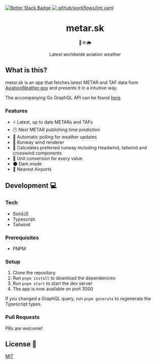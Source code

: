 [![Better Stack Badge](https://uptime.betterstack.com/status-badges/v1/monitor/11whr.svg)](https://uptime.betterstack.com/?utm_source=status_badge)
[![.github/workflows/lint.yaml](https://github.com/whytf/metar/actions/workflows/lint.yaml/badge.svg?branch=main)](https://github.com/whytf/metar/actions/workflows/lint.yaml)
<h1 align="center">metar.sk</h1>
<p align="center">🛫☀️🌦</p>
<p align="center">Latest worldwide aviation weather</p>

## What is this?

metar.sk is an app that fetches latest METAR and TAF data from [AviationWeather.gov](https://www.aviationweather.gov/adds) and presents it in a intuitive way.

The accompanying Go GraphQL API can be found [here](https://github.com/benjasper/metar.gg-backend).

### Features
* ⚡ Latest, up to date METARs and TAFs
* 🕑 Next METAR publishing time prediction
* 🔄 Automatic polling for weather updates
* 🧭 Runway wind renderer
* 💨 Calculates preferred runway including Headwind, tailwind and crosswind components
* 🔄 Unit conversion for every value
* 🌑 Dark mode
* 🛬 Nearest Airports

## Development 💻

### Tech
* SolidJS
* Typescript
* Tailwind

### Prerequisites

- PNPM

### Setup

1. Clone the repository
2. Run `pnpm install` to download the dependencies
3. Run `pnpm start` to start the dev server
4. The app is now available on port 3000

If you changed a GraphQL query, run `pnpm generate` to regenerate the Typescript types.

### Pull Requests
PRs are welcome!

## License 📝
[MIT](LICENSE)